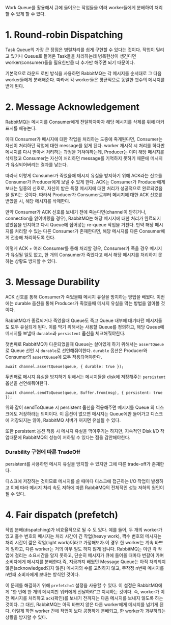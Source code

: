 Work Queue를 활용해서 큐에 들어오는 작업들을 여러 worker들에게 분배하여 처리할 수 있게 할 수 있다.

# 1. Round-robin Dispatching

Task Queue의 가장 큰 장점은 병렬처리를 쉽게 구현할 수 있다는 것이다. 작업이 밀리고 있거나 Queue로 들어온 Task들을 처리하는데 병목현상이 생긴다면 worker(consumer)들을 필요한만큼 더 추가만 해주면 되기 때문이다.

기본적으로 라운드 로빈 방식을 사용하면 RabbitMQ는 각 메시지를 순서대로 그 다음 worker들에게 분배해준다. 따라서 각 worker들은 평균적으로 동일한 갯수의 메시지를 받게 된다.

# 2. Message Acknowledgement

RabbitMQ는 메시지를 Consumer에게 전달하자마자 해당 메시지를 삭제를 위해 마커 표시를 해놓는다.

이때 Consumer가 메시지에 대한 작업을 처리하는 도중에 죽게된다면, Consumer는 자신이 처리하던 작업에 대한 message를 잃게 된다. worker 재시작 시 처리를 하다만 메시지를 다시 받아서 처리하는 과정을 거쳐야하는데, Producer는 이미 해당 메시지를 삭제했고 Consumer는 자신이 처리하던 message를 기억하지 못하기 때문에 메시지가 유실되어버리는 결과를 낳는다.

따라서 이렇게 Consumer가 죽었을때 메시지 유실을 방지하기 위해 ACK라는 신호를 Consumer가 Producer에게 보낼 수 있게 한다. ACK는 Consumer가 Producer에게 보내는 일종의 신호로, 자신이 받은 특정 메시지에 대한 처리가 성공적으로 완료되었음을 알리는 것이다. 따라서 Producer가 Consumer로부터 메시지에 대한 ACK 신호를 받았을 시, 해당 메시지를 삭제한다.

만약 Consumer가 ACK 신호를 보내기 전에 죽는다면(channel이 닫히거나, connection을 잃어버렸을 경우), RabbitMQ는 해당 메시지에 대한 처리가 완료되지 않았음을 인지하고 다시 Queue에 집어넣는 re-queue 작업을 거친다. 만약 해당 메시지를 처리할 수 있는 다른 Consumer가 존재한다면, 해당 메시지를 다른 Consumer에게 전송해 처리하도록 한다.

이렇게 ACK + 여러 Consumer를 통해 처리할 경우, Consumer가 죽을 경우 메시지가 유실될 일도 없고, 한 개의 Consumer가 죽었다고 해서 해당 메시지를 처리하지 못하는 상황도 방지할 수 있다.

# 3. Message Durability

ACK 신호를 통해 Consumer가 죽었을떄 메시지 유실을 방지하는 방법을 배웠다. 이번에는 durable 옵션을 통해 Producer가 죽었을때 메시지 유실을 막는 방법을 알아볼 것이다.

RabbitMQ가 종료되거나 죽었을때 Queue도 죽고 Queue 내부에 대기타던 메시지들도 모두 유실되게 된다. 이를 막기 위해서는 사용할 Queue를 정의하고, 해당 Queue에 메시지를 보낼때 `durable`과 `persistent` 옵션을 체크해줘야한다.

첫번째로 RabbitMQ가 다운되었을때 Queue는 살아있게 하기 위해서는 `assertQueue`로 Queue 선언 시 `durable`로 선언해줘야한다. `durable` 옵션은 Producer와 Consumer의 `assertQueue`에 모두 적용되어야한다.

```tsx
await channel.assertQueue(queue, { durable: true });
```

두번째로 메시지 유실을 방지하기 위해서는 메시지들을 disk에 저장해주는 `persistent` 옵션을 선언해줘야한다.

```tsx
await channel.sendToQueue(queue, Buffer.from(msg), { persistent: true });
```

위와 같이 sendToQueue 시 persistent 옵션을 적용해주면 메시지를 Queue 외 디스크에도 저장하라는 의미이다. 이 옵션이 없으면 메시지는 Queue에만 들어가고 디스크에 저장되지는 않아, RabbitMQ 서버가 꺼지면 유실될 수 있다.

또한 persistent 옵션 적용 시 메시지 유실을 막아주기는 하지만, 지속적인 Disk I/O 작업때문에 RabbitMQ의 성능이 저하될 수 있다는 점을 감안해야한다.

### Durability 구현에 따른 TradeOff

persistent를 사용하면 메시지 유실을 방지할 수 있지만 그에 따른 trade-off가 존재한다.

디스크에 저장하는 것이므로 메시지를 쓸 때마다 디스크에 접근하는 I/O 작업이 발생하고 이에 따라 메시지 처리 속도 저하에 따른 RabbitMQ의 전체적인 성능 저하의 원인이 될 수 있다.

# 4. Fair dispatch (prefetch)

작업 분배(dispatching)가 비효율적으로 될 수 도 있다. 예를 들어, 두 개의 worker가 있고 홀수 번호의 메시지는 처리 시간이 긴 작업(heavy work), 짝수 번호의 메시지는 처리 시간이 짧은 작업(light work)이라고 가정해보자.이 경우 한 worker는 계속 바쁘게 일하고, 다른 worker는 거의 아무 일도 하지 않게 됩니다. RabbitMQ는 이런 각 작업에 걸리는 소요시간을 알지 못하고, 단순히 메시지가 큐에 들어올 때마다 번갈아 가며 소비자에게 메시지를 분배한다.즉, 지금까지 배웠던 Message Queue는 아직 처리되지 않은(acknowledged되지 않은) 메시지의 수를 고려하지 않고, 무작정 n번째 메시지를 n번째 소비자에게 보내는 방식인 것이다.

이 문제를 해결하기 위해 `prefetch=1` 설정을 사용할 수 있다. 이 설정은 RabbitMQ에게 "한 번에 한 개의 메시지만 워커에게 전달하라"고 지시하는 것이다. 즉, worker가 이전 메시지를 처리하고 `ack`(확인)를 보내기 전까지는 다음 메시지를 보내지 않도록 하는 것이다. 그 대신, RabbitMQ는 아직 바쁘지 않은 다른 worker에게 메시지를 넘기게 된다. 이렇게 하면 worker 간에 작업이 보다 공평하게 분배되고, 한 worker가 과부하되는 상황을 방지할 수 있다.
